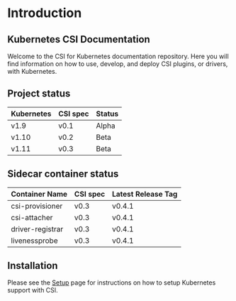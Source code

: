 # Introduction

## Kubernetes CSI Documentation
Welcome to the CSI for Kubernetes documentation repository. Here you will find information on how to use, develop, and deploy CSI plugins, or drivers, with Kubernetes.

## Project status
| Kubernetes | CSI spec | Status |
| ---------- | -------- | ------ |
| v1.9       | v0.1     | Alpha  |
| v1.10      | v0.2     | Beta   |
| v1.11      | v0.3     | Beta   |

## Sidecar container status

| Container Name | CSI spec | Latest Release Tag |
| ---------- | -------- | ------ |
| csi-provisioner | v0.3 | v0.4.1 |
| csi-attacher | v0.3 | v0.4.1 |
| driver-registrar | v0.3 | v0.4.1 |
| livenessprobe | v0.3 | v0.4.1 |

## Installation
Please see the [Setup](Setup.html) page for instructions on how to setup Kubernetes support with CSI.
